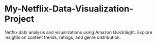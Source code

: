# My-Netflix-Data-Visualization-Project
Netflix data analysis and visualizations using Amazon QuickSight. Explore insights on content trends, ratings, and genre distribution.
